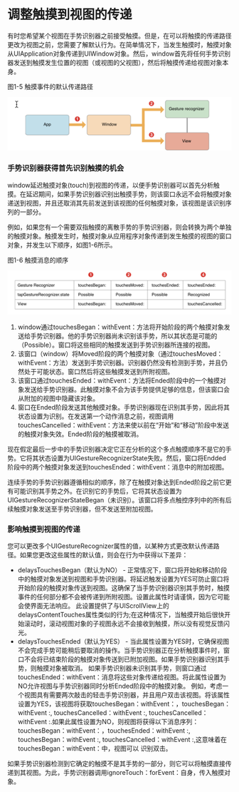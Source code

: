# 调整触摸到视图的传递

有时您希望某个视图在手势识别器之前接受触摸。但是，在可以将触摸的传递路径更改为视图之前，您需要了解默认行为。在简单情况下，当发生触摸时，触摸对象从UIApplication对象传递到UIWindow对象。然后，window首先将任何手势识别器发送到触摸发生位置的视图（或视图的父视图），然后将触摸传递给视图对象本身。

图1-5 触摸事件的默认传递路径

![](/assets/触摸事件默认传递路径.png)

### 手势识别器获得首先识别触摸的机会

window延迟触摸对象\(touch\)到视图的传递，以便手势识别器可以首先分析触摸。在延迟期间，如果手势识别器识别出触摸手势，则该窗口永远不会将触摸对象递送到视图，并且还取消其先前发送到该视图的任何触摸对象，该视图是该识别序列的一部分。

例如，如果您有一个需要双指触摸的离散手势的手势识别器，则会转换为两个单独的触摸对象。触摸发生时，触摸对象从应用程序对象传递到发生触摸的视图的窗口对象，并发生以下顺序，如图1-6所示。

图1-6 触摸消息的顺序

![](/assets/触摸消息顺序.png)

1. window通过touchesBegan：withEvent：方法将开始阶段的两个触摸对象发送给手势识别器。他的手势识别器尚未识别该手势，所以其状态是可能的（Possible）。窗口将这些相同的触摸发送到手势识别器所连接的视图。
2. 该窗口（window）将Moved阶段的两个触摸对象（通过touchesMoved：withEvent：方法）发送到手势识别器。识别器仍然没有检测到手势，并且仍然处于可能状态。窗口然后将这些触摸发送到所附视图。
3. 该窗口通过touchesEnded：withEvent：方法将Ended阶段中的一个触摸对象发送给手势识别器。此触摸对象不会为该手势提供足够的信息，但该窗口会从附加的视图中隐藏该对象。
4. 窗口在Ended阶段发送其他触摸对象。手势识别器现在识别其手势，因此将其状态设置为识别。在发送第一个动作消息之前，视图调用touchesCancelled：withEvent：方法来使以前在“开始”和“移动”阶段中发送的触摸对象失效。Ended阶段的触摸被取消。

现在假定最后一步中的手势识别器决定它正在分析的这个多点触摸顺序不是它的手势。它将其状态设置为UIGestureRecognizerState失败。然后，窗口将Endded阶段中的两个触摸对象发送到touchesEnded：withEvent：消息中的附加视图。

连续手势的手势识别器遵循相似的顺序，除了在触摸对象达到Ended阶段之前它更有可能识别其手势之外。在识别它的手势后，它将其状态设置为UIGestureRecognizerStateBegan（未识别）。该窗口将多点触控序列中的所有后续触摸对象发送至手势识别器，但不发送至附加视图。

### 影响触摸到视图的传递

您可以更改多个UIGestureRecognizer属性的值，以某种方式更改默认传递路径。如果您更改这些属性的默认值，则会在行为中获得以下差异：

* delaysTouchesBegan（默认为NO） - 正常情况下，窗口将开始和移动阶段中的触摸对象发送到视图和手势识别器。将延迟触发设置为YES可防止窗口将开始阶段的触摸对象传送到视图。这确保了当手势识别器识别其手势时，触摸事件的任何部分都不会被传递到所附视图。设置此属性时请谨慎，因为它可能会使界面无法响应。
  此设置提供了与UIScrollView上的delaysContentTouches属性类似的行为;在这种情况下，当触摸开始后很快开始滚动时，滚动视图对象的子视图永远不会接收到触摸，所以没有视觉反馈闪光。
* delaysTouchesEnded（默认为YES） - 当此属性设置为YES时，它确保视图不会完成手势可能稍后要取消的操作。当手势识别器正在分析触摸事件时，窗口不会将已结束阶段的触摸对象传送到已附加视图。如果手势识别器识别其手势，则触摸对象被取消。 如果手势识别器未识别其手势，则窗口通过touchesEnded：withEvent：消息将这些对象传递给视图。将此属性设置为NO允许视图与手势识别器同时分析Ended阶段中的触摸对象。
  例如，考虑一个视图具有需要两次敲击的轻击手势识别器，并且用户双击该视图。将该属性设置为YES，该视图将获取touchesBegan：withEvent：，touchesBegan：withEvent :, touchesCancelled：withEvent :, touchesCancelled：withEvent :.如果此属性设置为NO，则视图将获得以下消息序列：touchesBegan：withEvent：，touchesEnded：withEvent :, touchesBegan：withEvent :, touchesCancelled：withEvent :,这意味着在touchesBegan：withEvent：中，视图可以 识别双击。

如果手势识别器检测到它确定的触摸不是其手势的一部分，则它可以将触摸直接传递到其视图。为此，手势识别器调用ignoreTouch：forEvent：自身，传入触摸对象。



